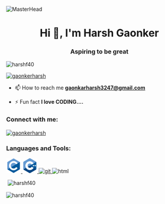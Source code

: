 ![MasterHead](https://i.pinimg.com/originals/51/8a/fb/518afb1d1cdc07eb7d2b1729f03fe91e.gif) 

<h1 align="center">Hi 👋, I'm Harsh Gaonker</h1>
<h3 align="center">Aspiring to be great</h3>

<p align="left"> <img src="https://komarev.com/ghpvc/?username=harshf40&label=Profile%20views&color=0e75b6&style=flat" alt="harshf40" /> </p>

<p align="left"> <a href="https://twitter.com/gaonkerharsh" target="blank"><img src="https://img.shields.io/twitter/follow/gaonkerharsh?logo=twitter&style=for-the-badge" alt="gaonkerharsh" /></a> </p>

- 📫 How to reach me **gaonkarharsh3247@gmail.com**

- ⚡ Fun fact **I love CODING....**

<h3 align="left">Connect with me:</h3>
<p align="left">
<a href="https://twitter.com/gaonkerharsh" target="blank"><img align="center" src="https://raw.githubusercontent.com/rahuldkjain/github-profile-readme-generator/master/src/images/icons/Social/twitter.svg" alt="gaonkerharsh" height="30" width="40" /></a>
</p>

<h3 align="left">Languages and Tools:</h3>
<p align="left"> <a href="https://www.cprogramming.com/" target="_blank" rel="noreferrer"> <img src="https://raw.githubusercontent.com/devicons/devicon/master/icons/c/c-original.svg" alt="c" width="40" height="40"/> </a> <a href="https://www.w3schools.com/cpp/" target="_blank" rel="noreferrer"> <img src="https://raw.githubusercontent.com/devicons/devicon/master/icons/cplusplus/cplusplus-original.svg" alt="cplusplus" width="40" height="40"/> </a> <a href="https://git-scm.com/" target="_blank" rel="noreferrer"> <img src="https://www.vectorlogo.zone/logos/git-scm/git-scm-icon.svg" alt="git" width="40" height="40"/> </a> <img src="https://imgs.search.brave.com/g5Be0EePaqp6_YilS8DCpqWHBhUd2bktWNaH9zyGDpU/rs:fit:500:0:0:0/g:ce/aHR0cHM6Ly9naXRo/dWIuY29tL2dldC1p/Y29uL2dldGljb24v/cmF3L21hc3Rlci9p/Y29ucy9odG1sLTUu/c3Zn" alt="html"  width="40" height="40"> </p>

<p>&nbsp;<img align="center" src="https://github-readme-stats.vercel.app/api?username=harshf40&show_icons=true&locale=en" alt="harshf40" /></p>

<p><img align="center" src="https://github-readme-streak-stats.herokuapp.com/?user=harshf40&" alt="harshf40" /></p>
